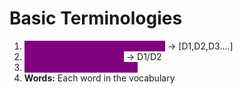 # Basic Terminologies

1. <mark style="color:purple;background-color:purple;">**Corpus: Collection of documents**</mark> -> \[D1,D2,D3....]
2. <mark style="color:purple;background-color:purple;">**Documents: Sentences**</mark> -> D1/D2
3. <mark style="color:purple;background-color:purple;">**Vocabulary: Unique words**</mark>
4. **Words:** Each word in the vocabulary

